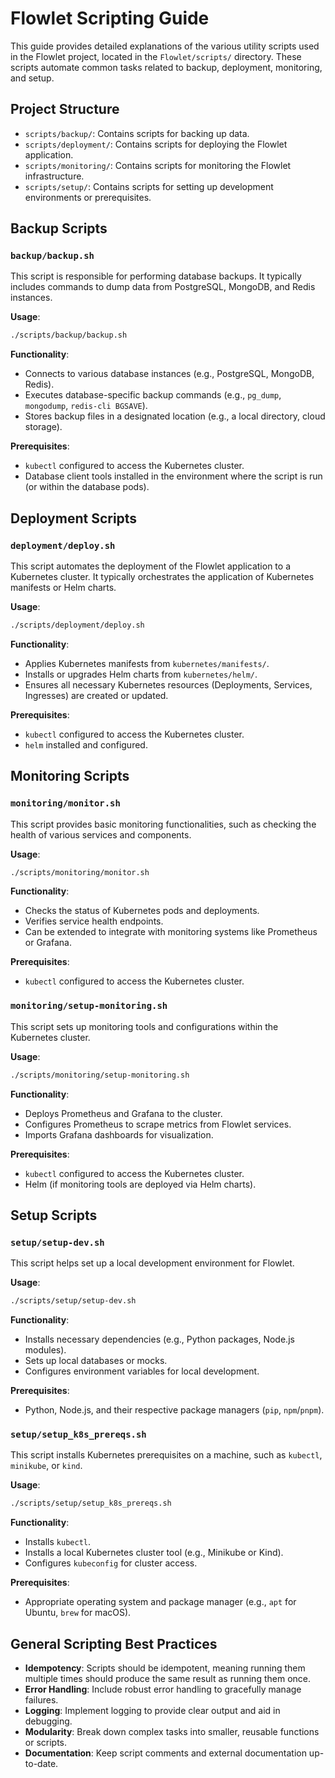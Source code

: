 # Flowlet Scripting Guide

This guide provides detailed explanations of the various utility scripts used in the Flowlet project, located in the `Flowlet/scripts/` directory. These scripts automate common tasks related to backup, deployment, monitoring, and setup.

## Project Structure

- `scripts/backup/`: Contains scripts for backing up data.
- `scripts/deployment/`: Contains scripts for deploying the Flowlet application.
- `scripts/monitoring/`: Contains scripts for monitoring the Flowlet infrastructure.
- `scripts/setup/`: Contains scripts for setting up development environments or prerequisites.

## Backup Scripts

### `backup/backup.sh`

This script is responsible for performing database backups. It typically includes commands to dump data from PostgreSQL, MongoDB, and Redis instances.

**Usage**:

```bash
./scripts/backup/backup.sh
```

**Functionality**:

- Connects to various database instances (e.g., PostgreSQL, MongoDB, Redis).
- Executes database-specific backup commands (e.g., `pg_dump`, `mongodump`, `redis-cli BGSAVE`).
- Stores backup files in a designated location (e.g., a local directory, cloud storage).

**Prerequisites**:

- `kubectl` configured to access the Kubernetes cluster.
- Database client tools installed in the environment where the script is run (or within the database pods).

## Deployment Scripts

### `deployment/deploy.sh`

This script automates the deployment of the Flowlet application to a Kubernetes cluster. It typically orchestrates the application of Kubernetes manifests or Helm charts.

**Usage**:

```bash
./scripts/deployment/deploy.sh
```

**Functionality**:

- Applies Kubernetes manifests from `kubernetes/manifests/`.
- Installs or upgrades Helm charts from `kubernetes/helm/`.
- Ensures all necessary Kubernetes resources (Deployments, Services, Ingresses) are created or updated.

**Prerequisites**:

- `kubectl` configured to access the Kubernetes cluster.
- `helm` installed and configured.

## Monitoring Scripts

### `monitoring/monitor.sh`

This script provides basic monitoring functionalities, such as checking the health of various services and components.

**Usage**:

```bash
./scripts/monitoring/monitor.sh
```

**Functionality**:

- Checks the status of Kubernetes pods and deployments.
- Verifies service health endpoints.
- Can be extended to integrate with monitoring systems like Prometheus or Grafana.

**Prerequisites**:

- `kubectl` configured to access the Kubernetes cluster.

### `monitoring/setup-monitoring.sh`

This script sets up monitoring tools and configurations within the Kubernetes cluster.

**Usage**:

```bash
./scripts/monitoring/setup-monitoring.sh
```

**Functionality**:

- Deploys Prometheus and Grafana to the cluster.
- Configures Prometheus to scrape metrics from Flowlet services.
- Imports Grafana dashboards for visualization.

**Prerequisites**:

- `kubectl` configured to access the Kubernetes cluster.
- Helm (if monitoring tools are deployed via Helm charts).

## Setup Scripts

### `setup/setup-dev.sh`

This script helps set up a local development environment for Flowlet.

**Usage**:

```bash
./scripts/setup/setup-dev.sh
```

**Functionality**:

- Installs necessary dependencies (e.g., Python packages, Node.js modules).
- Sets up local databases or mocks.
- Configures environment variables for local development.

**Prerequisites**:

- Python, Node.js, and their respective package managers (`pip`, `npm`/`pnpm`).

### `setup/setup_k8s_prereqs.sh`

This script installs Kubernetes prerequisites on a machine, such as `kubectl`, `minikube`, or `kind`.

**Usage**:

```bash
./scripts/setup/setup_k8s_prereqs.sh
```

**Functionality**:

- Installs `kubectl`.
- Installs a local Kubernetes cluster tool (e.g., Minikube or Kind).
- Configures `kubeconfig` for cluster access.

**Prerequisites**:

- Appropriate operating system and package manager (e.g., `apt` for Ubuntu, `brew` for macOS).

## General Scripting Best Practices

- **Idempotency**: Scripts should be idempotent, meaning running them multiple times should produce the same result as running them once.
- **Error Handling**: Include robust error handling to gracefully manage failures.
- **Logging**: Implement logging to provide clear output and aid in debugging.
- **Modularity**: Break down complex tasks into smaller, reusable functions or scripts.
- **Documentation**: Keep script comments and external documentation up-to-date.


